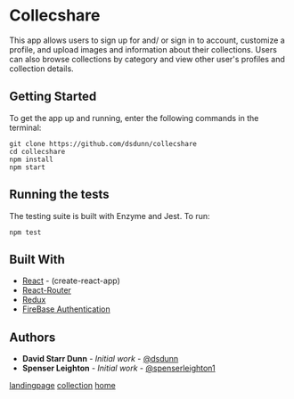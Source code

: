 # Collecshare

This app allows users to sign up for and/ or sign in to account, customize a profile, and upload images and information about their collections. Users can also browse collections by category and view other user's profiles and collection details.

## Getting Started

To get the app up and running, enter the following commands in the terminal:

```
git clone https://github.com/dsdunn/collecshare
cd collecshare
npm install
npm start
```

## Running the tests

The testing suite is built with Enzyme and Jest. To run:

```
npm test
```


## Built With

* [React](https://reactjs.org/) - (create-react-app)
* [React-Router](https://reacttraining.com/react-router/web/guides/philosophy) 
* [Redux](https://redux.js.org/)
* [FireBase Authentication](https://firebase.google.org)


## Authors

* **David Starr Dunn** - *Initial work* - [@dsdunn](https://github.com/dsdunn)
* **Spenser Leighton** - *Initial work* - [@spenserleighton1](https://github.com/spenserleighton1)

[landingpage](https://github.com/dsdunn/collecshare/collecshare_landing.png)
[collection](https://github.com/dsdunn/collecshare/collecshare_collection.png)
[home](https://github.com/dsdunn/collecshare/collecshare_home.png)


